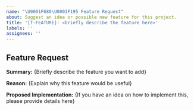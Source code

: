 ```yaml
---
name: "\U0001F680\U0001F195 Feature Request"
about: Suggest an idea or possible new feature for this project.
title: '[T-FEATURE]: <briefly describe the feature here>'
labels: ''
assignees: ''
---
```


## Feature Request

**Summary:**
{Briefly describe the feature you want to add}

**Reason:**
{Explain why this feature would be useful}

**Proposed Implementation:**
{If you have an idea on how to implement this, please provide details here}
